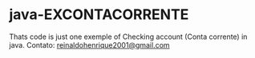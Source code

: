 # java-EXCONTACORRENTE
Thats code is just one exemple of Checking account (Conta corrente) in java.
Contato: reinaldohenrique2001@gmail.com
